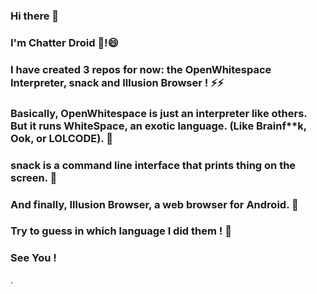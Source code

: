 ### Hi there 👋
### I'm Chatter Droid 🤖!😄 
### I have created 3 repos for now: the OpenWhitespace Interpreter, snack and Illusion Browser ! ⚡⚡
### Basically, OpenWhitespace is just an interpreter like others. But it runs WhiteSpace, an exotic language. (Like Brainf**k, Ook, or LOLCODE). 🔭
### snack is a command line interface that prints thing on the screen. 💬
### And finally, Illusion Browser, a web browser for Android. 👯
### Try to guess in which language I did them ! 🤔
### See You !

<!--
**chatter-droid/chatter-droid** is a ✨ _special_ ✨ repository because its `README.md` (this file) appears on your GitHub profile.

Here are some ideas to get you started:

- 🔭 I’m currently working on ...
- 🌱 I’m currently learning ...
- 👯 I’m looking to collaborate on ...
- 🤔 I’m looking for help with ...
- 💬 Ask me about ...
- 📫 How to reach me: ...
- 😄 Pronouns: ...
- ⚡ Fun fact: ...
-->.
